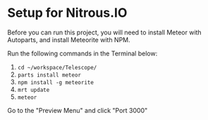 # Setup for Nitrous.IO

Before you can run this project, you will need to install Meteor with Autoparts, and install Meteorite with NPM.

Run the following commands in the Terminal below:

1. `cd ~/workspace/Telescope/`
2. `parts install meteor`
3. `npm install -g meteorite`
4. `mrt update`
5. `meteor`

Go to the "Preview Menu" and click "Port 3000"